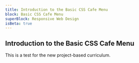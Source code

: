 ```yaml
---
title: Introduction to the Basic CSS Cafe Menu
block: Basic CSS Cafe Menu
superBlock: Responsive Web Design
isBeta: true
---
```


## Introduction to the Basic CSS Cafe Menu

This is a test for the new project-based curriculum.
